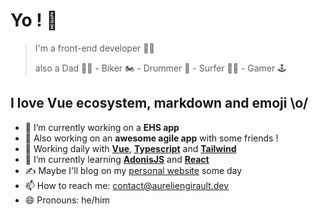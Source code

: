 # Yo ! 🤘

>I'm a front-end developer 👨‍💻
>
> also a Dad 👨‍🍼 - Biker 🏍 - Drummer 🥁 - Surfer 🏄‍♂️ - Gamer 🕹
## I love Vue ecosystem, markdown and emoji \o/

  
- 🔭 I’m currently working on a **EHS app**
- 🤫 Also working on an **awesome agile app** with some friends !
- 🚀 Working daily with **[Vue](https://vuejs.org/)**, **[Typescript](https://www.typescriptlang.org/)** and **[Tailwind](https://tailwindcss.com/)**
- 🌱 I’m currently learning **[AdonisJS](https://adonisjs.com/)** and **[React](https://react.dev/)**
- ✍ Maybe I'll blog on my [personal website](https://agirault.com) some day
- 📫 How to reach me: contact@aureliengirault.dev
- 😄 Pronouns: he/him

<!--
**aurhell/aurhell** is a ✨ _special_ ✨ repository because its `README.md` (this file) appears on your GitHub profile.

Here are some ideas to get you started:

- 🔭 I’m currently working on ...
- 🌱 I’m currently learning ...
- 👯 I’m looking to collaborate on ...
- 🤔 I’m looking for help with ...
- 💬 Ask me about ...
- 📫 How to reach me: ...
- 😄 Pronouns: ...
- ⚡ Fun fact: ...
-->
